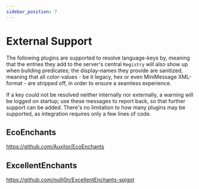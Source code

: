 ```yaml
---
sidebar_position: 7
---
```


# External Support

The following plugins are supported to resolve language-keys by, meaning that the entries they add to the server's central `Registry` will also show up when building predicates; the display-names they provide are sanitized, meaning that all color-values - be it legacy, hex or even MiniMessage XML-format - are stripped off, in order to ensure a seamless experience.

If a key could not be resolved neither internally nor externally, a warning will be logged on startup; use these messages to report back, so that further support can be added. There's no limitation to how many plugins may be supported, as integration requires only a few lines of code.

## EcoEnchants

https://github.com/Auxilor/EcoEnchants

## ExcellentEnchants

https://github.com/nulli0n/ExcellentEnchants-spigot